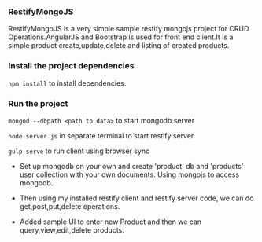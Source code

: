 ### RestifyMongoJS
RestifyMongoJS is a very simple sample restify mongojs project for CRUD Operations.AngularJS and Bootstrap is used for front end client.It is a simple product create,update,delete and listing of created products.

### Install the project dependencies
`npm install` to install dependencies.

### Run the project
`mongod --dbpath <path to data>` to start mongodb server

`node server.js` in separate terminal to start restify server

`gulp serve` to run client using browser sync


* Set up mongodb on your own and create 'product' db and 'products' user collection with your own documents.
Using mongojs to access mongodb.

* Then using my installed restify client and restify server code, we can do get,post,put,delete operations.

* Added sample UI to enter new Product and then we can query,view,edit,delete products.



